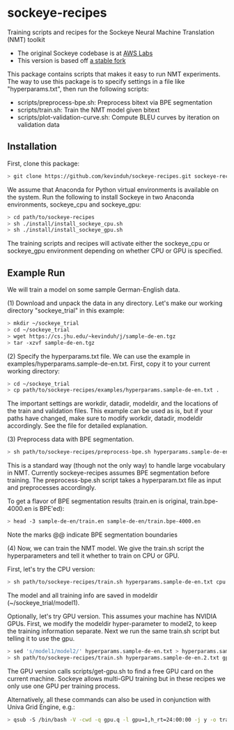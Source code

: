 # sockeye-recipes
Training scripts and recipes for the Sockeye Neural Machine Translation (NMT) toolkit
- The original Sockeye codebase is at [AWS Labs](https://github.com/awslabs/sockeye)
- This version is based off [a stable fork](https://github.com/kevinduh/sockeye)

This package contains scripts that makes it easy to run NMT experiments.
The way to use this package is to specify settings in a file like "hyperparams.txt", 
then run the following scripts:
- scripts/preprocess-bpe.sh: Preprocess bitext via BPE segmentation
- scripts/train.sh: Train the NMT model given bitext
- scripts/plot-validation-curve.sh: Compute BLEU curves by iteration on validation data

## Installation
First, clone this package: 
```bash
> git clone https://github.com/kevinduh/sockeye-recipes.git sockeye-recipes
```

We assume that Anaconda for Python virtual environments is available on the system.
Run the following to install Sockeye in two Anaconda environments, sockeye_cpu and sockeye_gpu: 

```bash
> cd path/to/sockeye-recipes
> sh ./install/install_sockeye_cpu.sh
> sh ./install/install_sockeye_gpu.sh
```

The training scripts and recipes will activate either the sockeye_cpu or sockeye_gpu environment depending on whether CPU or GPU is specified. 

## Example Run
We will train a model on some sample German-English data.

(1) Download and unpack the data in any directory. Let's make our working directory "sockeye_trial" in this example:
```bash
> mkdir ~/sockeye_trial
> cd ~/sockeye_trial
> wget https://cs.jhu.edu/~kevinduh/j/sample-de-en.tgz
> tar -xzvf sample-de-en.tgz
```

(2) Specify the hyperparams.txt file. We can use the example in examples/hyperparams.sample-de-en.txt. First, copy it to your current working directory:

```bash
> cd ~/sockeye_trial
> cp path/to/sockeye-recipes/examples/hyperparams.sample-de-en.txt .
```

The important settings are workdir, datadir, modeldir, and the locations of the train and validation files. This example can be used as is, but if your paths have changed, make sure to modify workdir, datadir, modeldir accordingly. See the file for detailed explanation.

(3) Preprocess data with BPE segmentation. 

```bash
> sh path/to/sockeye-recipes/preprocess-bpe.sh hyperparams.sample-de-en.txt
```

This is a standard way (though not the only way) to handle large vocabulary in NMT. Currently sockeye-recipes assumes BPE segmentation before training. The preprocess-bpe.sh script takes a hyperparam.txt file as input and preprocesses accordingly. 

To get a flavor of BPE segmentation results (train.en is original, train.bpe-4000.en is BPE'ed): 
```bash
> head -3 sample-de-en/train.en sample-de-en/train.bpe-4000.en
```
Note the marks @@ indicate BPE segmentation boundaries

(4) Now, we can train the NMT model. We give the train.sh script the hyperparameters and tell it whether to train on CPU or GPU.

First, let's try the CPU version:
```bash
> sh path/to/sockeye-recipes/train.sh hyperparams.sample-de-en.txt cpu
```

The model and all training info are saved in modeldir (~/sockeye_trial/model1).

Optionally, let's try GPU version. This assumes your machine has NVIDIA GPUs. First, we modify the modeldir hyper-parameter to model2, to keep the training information separate. Next we run the same train.sh script but telling it to use the gpu. 
```bash
> sed 's/model1/model2/' hyperparams.sample-de-en.txt > hyperparams.sample-de-en.2.txt
> sh path/to/sockeye-recipes/train.sh hyperparams.sample-de-en.2.txt gpu
```
The GPU version calls scripts/get-gpu.sh to find a free GPU card on the current machine. Sockeye allows multi-GPU training but in these recipes we only use one GPU per training process. 

Alternatively, all these commands can also be used in conjunction with Univa Grid Engine, e.g.:
```bash
> qsub -S /bin/bash -V -cwd -q gpu.q -l gpu=1,h_rt=24:00:00 -j y -o train.log path/to/sockeye-recipes/train.sh hyperparams.sample-de-en.2.txt gpu
```


